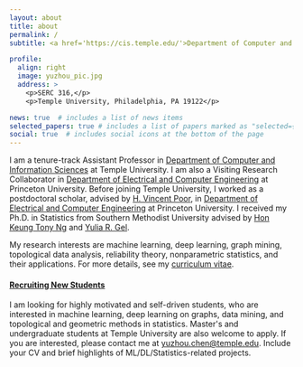 ```yaml
---
layout: about
title: about
permalink: /
subtitle: <a href='https://cis.temple.edu/'>Department of Computer and Information Sciences</a>. Temple University.

profile:
  align: right
  image: yuzhou_pic.jpg
  address: >
    <p>SERC 316,</p>
    <p>Temple University, Philadelphia, PA 19122</p>

news: true  # includes a list of news items
selected_papers: true # includes a list of papers marked as "selected={true}"
social: true  # includes social icons at the bottom of the page
---
```


I am a tenure-track Assistant Professor in [Department of Computer and Information Sciences](https://cis.temple.edu/) at Temple University. I am also a Visiting Research Collaborator in [Department of Electrical and Computer Engineering](https://ece.princeton.edu/) at Princeton University. Before joining Temple University, I worked as a postdoctoral scholar, advised by [H. Vincent Poor](https://ece.princeton.edu/people/h-vincent-poor), in [Department of Electrical and Computer Engineering](https://ece.princeton.edu/) at Princeton University. I received my Ph.D. in Statistics from Southern Methodist University advised by [‪Hon Keung Tony Ng](https://s2.smu.edu/ngh/) and [Yulia R. Gel](https://personal.utdallas.edu/~yxg142030/).

My research interests are machine learning, deep learning, graph mining, topological data analysis, reliability theory, nonparametric statistics, and their applications. For more details, see my [curriculum vitae](https://www.dropbox.com/scl/fi/2dwzrgcrbtnl4vrvc6yh4/August-CV-YChen.pdf?rlkey=385xm4z7lazeoi7glr7ijiq7g&dl=0).

#### [Recruiting New Students]()
I am looking for highly motivated and self-driven students, who are interested in machine learning, deep learning on graphs, data mining, and topological and geometric methods in statistics. Master's and undergraduate students at Temple University are also welcome to apply. If you are interested, please contact me at <yuzhou.chen@temple.edu>. Include your CV and brief highlights of ML/DL/Statistics-related projects.

